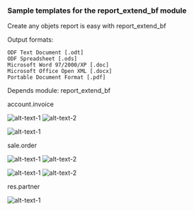### Sample templates for the report_extend_bf module

Create any objets report is easy with report_extend_bf


Output formats:

    ODF Text Document [.odt]
    ODF Spreadsheet [.ods]
    Microsoft Word 97/2000/XP [.doc]
    Microsoft Office Open XML [.docx]
    Portable Document Format [.pdf]



Depends module: report_extend_bf

account.invoice

![alt-text-1](images_tmpls/img_01.png "title-1") ![alt-text-2](images_tmpls/img_02.png "title-2")

![alt-text-1](images_tmpls/img_03.png "title-1")

sale.order

![alt-text-1](images_tmpls/img_04.png "title-1") ![alt-text-2](images_tmpls/img_05.png "title-2")

![alt-text-1](images_tmpls/img_06.png "title-1") ![alt-text-2](images_tmpls/img_07.png "title-2")

res.partner

![alt-text-1](images_tmpls/img_o8.png "title-1")